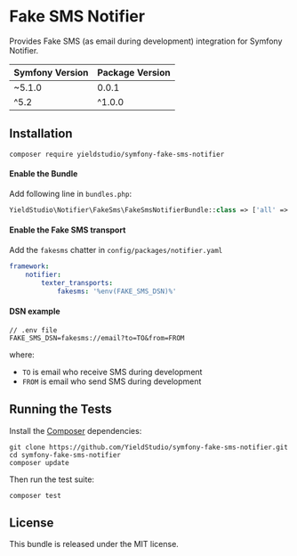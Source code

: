 Fake SMS Notifier
====================

Provides Fake SMS (as email during development) integration for Symfony Notifier.

| Symfony Version | Package Version |
|-----------------|-----------------|
| ~5.1.0          | 0.0.1           |
| ^5.2            | ^1.0.0          |

Installation
-----------

```
composer require yieldstudio/symfony-fake-sms-notifier
```

#### Enable the Bundle

Add following line in `bundles.php`:

```php
YieldStudio\Notifier\FakeSms\FakeSmsNotifierBundle::class => ['all' => true],
```

#### Enable the Fake SMS transport
  
Add the `fakesms` chatter in `config/packages/notifier.yaml`

````yaml
framework:
    notifier:
        texter_transports:
            fakesms: '%env(FAKE_SMS_DSN)%'
````


#### DSN example

```
// .env file
FAKE_SMS_DSN=fakesms://email?to=TO&from=FROM
```

where:
 - `TO` is email who receive SMS during development
 - `FROM` is email who send SMS during development

Running the Tests
---------

Install the [Composer](http://getcomposer.org/) dependencies:

    git clone https://github.com/YieldStudio/symfony-fake-sms-notifier.git
    cd symfony-fake-sms-notifier
    composer update

Then run the test suite:

    composer test

## License

This bundle is released under the MIT license.
